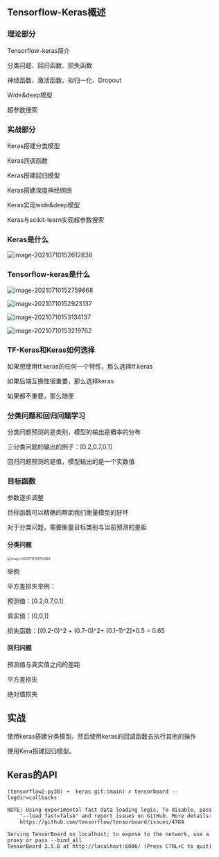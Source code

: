 ## Tensorflow-Keras概述

### 理论部分

Tensorflow-keras简介

分类问题、回归函数、损失函数

 神经函数、激活函数、拟归一化、Dropout

Wide&deep模型

超参数搜索

### 实战部分

Keras搭建分类模型

Keras回调函数

Keras搭建回归模型

Keras搭建深度神经网络

Keras实现wide&deep模型

Keras与scikit-learn实现超参数搜索

### Keras是什么

![image-20210710152612838](https://gitee.com/frewen1225/ImageUploader/raw/master/img/20210710152612.png)



### Tensorflow-keras是什么

![image-20210710152759868](https://gitee.com/frewen1225/ImageUploader/raw/master/img/20210710152759.png)



![image-20210710152923137](https://gitee.com/frewen1225/ImageUploader/raw/master/img/20210710152923.png)





![image-20210710153134137](https://gitee.com/frewen1225/ImageUploader/raw/master/img/20210710153134.png)



![image-20210710153219762](https://gitee.com/frewen1225/ImageUploader/raw/master/img/20210710153219.png)





### TF-Keras和Keras如何选择

如果想使用tf.keras的任何一个特性，那么选择tf.keras

如果后端互换性很重要，那么选择keras

如果都不重要，那么随便



### 分类问题和回归问题学习

分类问题预测的是类别，模型的输出是概率的分布

三分类问题的输出的例子：[0.2,0.7,0.1]

回归问题预测的是值，模型输出的是一个实数值



### 目标函数

参数逐步调整

目标函数可以精确的帮助我们衡量模型的好坏

对于分类问题，需要衡量目标类别与当前预测的差距

 

#### 分类问题

<img src="https://gitee.com/frewen1225/ImageUploader/raw/master/img/20210710154744.png" alt="image-20210710154744282" style="zoom:50%;" />



举例

平方差损失举例：

预测值：[0.2,0.7,0.1]

真实值：[0,0,1]

损失函数：[(0.2-0)^2 + (0.7-0)^2+ (0.1-1)^2]*0.5 = 0.65



#### 回归问题

预测值与真实值之间的差距

平方差损失

绝对值损失





## 实战

使用keras搭建分类模型。然后使用keras的回调函数去执行其他的操作

使用Kera搭建回归模型。







## Keras的API





```
(tensorflow2-py38) ➜  keras git:(main) ✗ tensorboard --logdir=callbacks                                              

NOTE: Using experimental fast data loading logic. To disable, pass
    "--load_fast=false" and report issues on GitHub. More details:
    https://github.com/tensorflow/tensorboard/issues/4784

Serving TensorBoard on localhost; to expose to the network, use a proxy or pass --bind_all
TensorBoard 2.5.0 at http://localhost:6006/ (Press CTRL+C to quit)

```






























